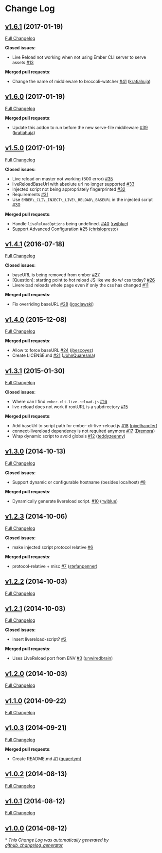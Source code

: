 # Change Log

## [v1.6.1](https://github.com/ember-cli/ember-cli-inject-live-reload/tree/v1.6.1) (2017-01-19)
[Full Changelog](https://github.com/ember-cli/ember-cli-inject-live-reload/compare/v1.6.0...v1.6.1)

**Closed issues:**

- Live Reload not working when not using Ember CLI server to serve assets [\#13](https://github.com/ember-cli/ember-cli-inject-live-reload/issues/13)

**Merged pull requests:**

- Change the name of middleware to broccoli-watcher [\#41](https://github.com/ember-cli/ember-cli-inject-live-reload/pull/41) ([kratiahuja](https://github.com/kratiahuja))

## [v1.6.0](https://github.com/ember-cli/ember-cli-inject-live-reload/tree/v1.6.0) (2017-01-19)
[Full Changelog](https://github.com/ember-cli/ember-cli-inject-live-reload/compare/v1.5.0...v1.6.0)

**Merged pull requests:**

- Update this addon to run before the new serve-file middleware [\#39](https://github.com/ember-cli/ember-cli-inject-live-reload/pull/39) ([kratiahuja](https://github.com/kratiahuja))

## [v1.5.0](https://github.com/ember-cli/ember-cli-inject-live-reload/tree/v1.5.0) (2017-01-19)
[Full Changelog](https://github.com/ember-cli/ember-cli-inject-live-reload/compare/v1.4.1...v1.5.0)

**Closed issues:**

- Live reload on master not working \(500 error\) [\#35](https://github.com/ember-cli/ember-cli-inject-live-reload/issues/35)
- liveReloadBaseUrl with absolute url no longer supported [\#33](https://github.com/ember-cli/ember-cli-inject-live-reload/issues/33)
- Injected script not being appropriately fingerprinted [\#32](https://github.com/ember-cli/ember-cli-inject-live-reload/issues/32)
- Requirements [\#31](https://github.com/ember-cli/ember-cli-inject-live-reload/issues/31)
- Use `EMBER\_CLI\_INJECT\_LIVE\_RELOAD\_BASEURL` in the injected script  [\#30](https://github.com/ember-cli/ember-cli-inject-live-reload/issues/30)

**Merged pull requests:**

- Handle `liveReloadOptions` being undefined. [\#40](https://github.com/ember-cli/ember-cli-inject-live-reload/pull/40) ([rwjblue](https://github.com/rwjblue))
- Support Advanced Configuration [\#25](https://github.com/ember-cli/ember-cli-inject-live-reload/pull/25) ([chrislopresto](https://github.com/chrislopresto))

## [v1.4.1](https://github.com/ember-cli/ember-cli-inject-live-reload/tree/v1.4.1) (2016-07-18)
[Full Changelog](https://github.com/ember-cli/ember-cli-inject-live-reload/compare/v1.4.0...v1.4.1)

**Closed issues:**

- baseURL is being removed from ember [\#27](https://github.com/ember-cli/ember-cli-inject-live-reload/issues/27)
- \[Question\]: starting point to hot reload JS like we do w/ css today? [\#26](https://github.com/ember-cli/ember-cli-inject-live-reload/issues/26)
- Livereload reloads whole page even if only the css has changed [\#11](https://github.com/ember-cli/ember-cli-inject-live-reload/issues/11)

**Merged pull requests:**

- Fix overriding baseURL [\#28](https://github.com/ember-cli/ember-cli-inject-live-reload/pull/28) ([jgoclawski](https://github.com/jgoclawski))

## [v1.4.0](https://github.com/ember-cli/ember-cli-inject-live-reload/tree/v1.4.0) (2015-12-08)
[Full Changelog](https://github.com/ember-cli/ember-cli-inject-live-reload/compare/v1.3.1...v1.4.0)

**Merged pull requests:**

- Allow to force baseURL [\#24](https://github.com/ember-cli/ember-cli-inject-live-reload/pull/24) ([jbescoyez](https://github.com/jbescoyez))
- Create LICENSE.md [\#21](https://github.com/ember-cli/ember-cli-inject-live-reload/pull/21) ([JohnQuaresma](https://github.com/JohnQuaresma))

## [v1.3.1](https://github.com/ember-cli/ember-cli-inject-live-reload/tree/v1.3.1) (2015-01-30)
[Full Changelog](https://github.com/ember-cli/ember-cli-inject-live-reload/compare/v1.3.0...v1.3.1)

**Closed issues:**

- Where can I find `ember-cli-live-reload.js`  [\#16](https://github.com/ember-cli/ember-cli-inject-live-reload/issues/16)
- live-reload does not work if rootURL is a subdirectory [\#15](https://github.com/ember-cli/ember-cli-inject-live-reload/issues/15)

**Merged pull requests:**

- Add baseUrl to script path for ember-cli-live-reload.js [\#18](https://github.com/ember-cli/ember-cli-inject-live-reload/pull/18) ([pixelhandler](https://github.com/pixelhandler))
- connect-livereload dependency is not required anymore [\#17](https://github.com/ember-cli/ember-cli-inject-live-reload/pull/17) ([Dremora](https://github.com/Dremora))
- Wrap dynamic script to avoid globals [\#12](https://github.com/ember-cli/ember-cli-inject-live-reload/pull/12) ([teddyzeenny](https://github.com/teddyzeenny))

## [v1.3.0](https://github.com/ember-cli/ember-cli-inject-live-reload/tree/v1.3.0) (2014-10-13)
[Full Changelog](https://github.com/ember-cli/ember-cli-inject-live-reload/compare/v1.2.3...v1.3.0)

**Closed issues:**

- Support dynamic or configurable hostname \(besides localhost\) [\#8](https://github.com/ember-cli/ember-cli-inject-live-reload/issues/8)

**Merged pull requests:**

- Dynamically generate livereload script. [\#10](https://github.com/ember-cli/ember-cli-inject-live-reload/pull/10) ([rwjblue](https://github.com/rwjblue))

## [v1.2.3](https://github.com/ember-cli/ember-cli-inject-live-reload/tree/v1.2.3) (2014-10-06)
[Full Changelog](https://github.com/ember-cli/ember-cli-inject-live-reload/compare/v1.2.2...v1.2.3)

**Closed issues:**

- make injected script protocol relative [\#6](https://github.com/ember-cli/ember-cli-inject-live-reload/issues/6)

**Merged pull requests:**

- protocol-relative + misc [\#7](https://github.com/ember-cli/ember-cli-inject-live-reload/pull/7) ([stefanpenner](https://github.com/stefanpenner))

## [v1.2.2](https://github.com/ember-cli/ember-cli-inject-live-reload/tree/v1.2.2) (2014-10-03)
[Full Changelog](https://github.com/ember-cli/ember-cli-inject-live-reload/compare/v1.2.1...v1.2.2)

## [v1.2.1](https://github.com/ember-cli/ember-cli-inject-live-reload/tree/v1.2.1) (2014-10-03)
[Full Changelog](https://github.com/ember-cli/ember-cli-inject-live-reload/compare/v1.2.0...v1.2.1)

**Closed issues:**

- Insert livereload-script? [\#2](https://github.com/ember-cli/ember-cli-inject-live-reload/issues/2)

**Merged pull requests:**

- Uses LiveReload port from ENV [\#3](https://github.com/ember-cli/ember-cli-inject-live-reload/pull/3) ([unwiredbrain](https://github.com/unwiredbrain))

## [v1.2.0](https://github.com/ember-cli/ember-cli-inject-live-reload/tree/v1.2.0) (2014-10-03)
[Full Changelog](https://github.com/ember-cli/ember-cli-inject-live-reload/compare/v1.1.0...v1.2.0)

## [v1.1.0](https://github.com/ember-cli/ember-cli-inject-live-reload/tree/v1.1.0) (2014-09-22)
[Full Changelog](https://github.com/ember-cli/ember-cli-inject-live-reload/compare/v1.0.3...v1.1.0)

## [v1.0.3](https://github.com/ember-cli/ember-cli-inject-live-reload/tree/v1.0.3) (2014-09-21)
[Full Changelog](https://github.com/ember-cli/ember-cli-inject-live-reload/compare/v1.0.2...v1.0.3)

**Merged pull requests:**

- Create README.md [\#1](https://github.com/ember-cli/ember-cli-inject-live-reload/pull/1) ([quaertym](https://github.com/quaertym))

## [v1.0.2](https://github.com/ember-cli/ember-cli-inject-live-reload/tree/v1.0.2) (2014-08-13)
[Full Changelog](https://github.com/ember-cli/ember-cli-inject-live-reload/compare/v1.0.1...v1.0.2)

## [v1.0.1](https://github.com/ember-cli/ember-cli-inject-live-reload/tree/v1.0.1) (2014-08-12)
[Full Changelog](https://github.com/ember-cli/ember-cli-inject-live-reload/compare/v1.0.0...v1.0.1)

## [v1.0.0](https://github.com/ember-cli/ember-cli-inject-live-reload/tree/v1.0.0) (2014-08-12)


\* *This Change Log was automatically generated by [github_changelog_generator](https://github.com/skywinder/Github-Changelog-Generator)*